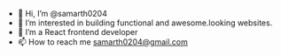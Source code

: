 - 👋 Hi, I’m @samarth0204
- 👀 I’m interested in building functional 
     and awesome.looking websites.
- 🌱 I’m a React frontend developer 
- 📫 How to reach me samarth0204@gmail.com

<!---
samarth0204/samarth0204 is a ✨ special ✨ repository because its `README.md` (this file) appears on your GitHub profile.
You can click the Preview link to take a look at your changes.
--->
